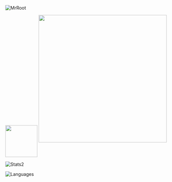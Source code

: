 <p> <img src="https://komarev.com/ghpvc/?username=imrroot&label=Profile%20views&color=0e75b6&style=flat" alt="MrRoot" /> </p>
<a href="URL_REDIRECT" target="blank"><img align="center" src="https://simpleicons.org/icons/instagram.svg" height="100" /></a>
<img src="https://github-readme-stats.vercel.app/api?username=imrroot&show_icons=true&theme=jolly&layout=compact" width="400">
<p> <img alt="Stats2" src="https://github-readme-streak-stats.herokuapp.com/?user=imrroot&theme=jolly" /> </p>
<p> <img alt="Languages" src="https://github-readme-stats.vercel.app/api/top-langs/?username=imrroot&layout=compact&langs_count=10&show_icons=true&theme=jolly" /> </p>
